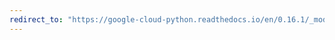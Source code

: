 ```yaml
---
redirect_to: "https://google-cloud-python.readthedocs.io/en/0.16.1/_modules/gcloud/client.html"
---
```

